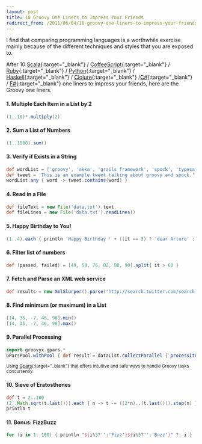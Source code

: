 ```yaml
---
layout: post
title: 10 Groovy One Liners to Impress Your Friends
redirect_from: /2011/06/04/10-groovy-one-liners-to-impress-your-friends/
---
```


I find that comparing programming languages is a worthwhile exercise mainly
because of the different techniques and styles that you are exposed to.

After 10 [Scala]{:target="_blank"} / [CoffeeScript]{:target="_blank"} /
[Ruby]{:target="_blank"} / [Python]{:target="_blank"} / [Haskell]{:target="_blank"}
/ [Clojure]{:target="_blank"} /[C#]{:target="_blank"} / [F#]{:target="_blank"}
one liners to impress your friends, here are the Groovy one liners.

#### 1. Multiple Each Item in a List by 2

```groovy
(1..10)*.multiply(2)
```

#### 2. Sum a List of Numbers

```groovy
(1..1000).sum()
```

#### 3. Verify if Exists in a String

```groovy
def wordList = ['groovy', 'akka', 'grails framework', 'spock', 'typesafe']
def tweet = 'This is an example tweet talking about groovy and spock.'
wordList.any { word -> tweet.contains(word) }
```

#### 4. Read in a File

```groovy
def fileText = new File('data.txt').text
def fileLines = new File('data.txt').readLines()
```

#### 5. Happy Birthday to You!

```groovy
(1..4).each { println 'Happy Birthday ' + ((it == 3) ? 'dear Arturo' : 'to You') }
```

#### 6. Filter list of numbers

```groovy
def (passed, failed) = [49, 58, 76, 82, 88, 90].split{ it > 60 }
```

#### 7. Fetch and Parse an XML web service

```groovy
def results = new XmlSlurper().parse('http://search.twitter.com/search.atom?&q=groovy')
```

#### 8. Find minimum (or maximum) in a List

```groovy
[14, 35, -7, 46, 98].min()
[14, 35, -7, 46, 98].max()
```

#### 9. Parallel Processing

```groovy
import groovyx.gpars.*
GParsPool.withPool { def result = dataList.collectParallel { processItem(it) } }
```

<sup>Using [Gpars]{:target="_blank"} that offers intuitive and safe ways to
handle Groovy tasks concurrently.</sup>

#### 10. Sieve of Eratosthenes

```groovy
def t = 2..100
(2..Math.sqrt(t.last())).each { n -> t -= ((2*n)..(t.last())).step(n) }
println t
```

#### 11. Bonus: FizzBuzz

```groovy
for (i in 1..100) { println "${i%3?'':'Fizz'}${i%5?'':'Buzz'}" ?: i }
```


[Scala]: https://mkaz.com/2011/05/31/10-scala-one-liners-to-impress-your-friends/
[CoffeeScript]: http://ricardo.cc/2011/06/02/10-CoffeeScript-One-Liners-to-Impress-Your-Friends.html
[Ruby]: http://programmingzen.com/2011/06/02/10-ruby-one-liners-to-impress-your-friends/
[Python]: http://codeblog.dhananjaynene.com/2011/06/10-python-one-liners-to-impress-your-friends/
[Haskell]: http://blog.fogus.me/2011/06/03/10-haskell-one-liners-to-impress-your-friends/
[Clojure]: http://freegeek.in/blog/2011/06/10-clojure-one-liners/
[C#]: https://gist.github.com/1004837
[F#]: http://willwhim.wpengine.com/2011/06/02/fsharp-one-liners-to-impress-your-friends/

[Gpars]: http://gpars.codehaus.org/
[Groovy Prime Numbers]: http://www.thejavajar.com/2009/05/11/groovy-prime-numbers/

